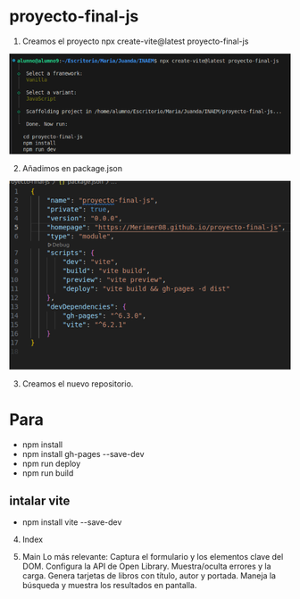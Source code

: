 # proyecto-final-js

1.  Creamos el proyecto
 npx create-vite@latest proyecto-final-js

![alt text](image.png)


2. Añadimos en package.json

![alt text](image-1.png)

3. Creamos el nuevo repositorio.

# Para

- npm install
- npm install gh-pages --save-dev
- npm run deploy
- npm run build

## intalar vite
- npm install vite --save-dev

4. Index


5. Main
Lo más relevante:
Captura el formulario y los elementos clave del DOM.
Configura la API de Open Library.
Muestra/oculta errores y la carga.
Genera tarjetas de libros con título, autor y portada.
Maneja la búsqueda y muestra los resultados en pantalla.